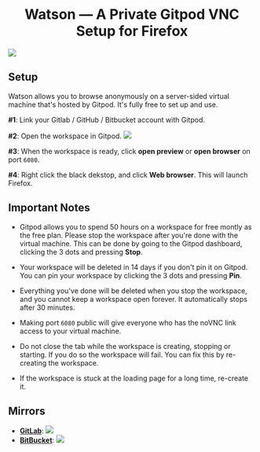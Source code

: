 <div align="center">

# Watson — A Private Gitpod VNC Setup for Firefox

</div>

![](https://i.imgur.com/bR92xAy.png)

## Setup

Watson allows you to browse anonymously on a server-sided virtual machine that's hosted by Gitpod. It's fully free to set up and use.

**#1**: Link your Gitlab / GitHub / Bitbucket account with Gitpod.

**#2**: Open the workspace in Gitpod. [![](https://img.shields.io/badge/Gitpod-Open--in--Gitpod-black?logo=gitpod)](https://github.com/Shigetorum635/Watson) 

**#3**: When the workspace is ready, click **open preview** or **open browser** on port `6080`.

**#4**: Right click the black dekstop, and click **Web browser**. This will launch Firefox.

## Important Notes

- Gitpod allows you to spend 50 hours on a workspace for free montly as the free plan. Please stop the workspace after you're done with the virtual machine. This can be done by going to the Gitpod dashboard, clicking the 3 dots and pressing **Stop**.

- Your workspace will be deleted in 14 days if you don't pin it on Gitpod. You can pin your workspace by clicking the 3 dots and pressing **Pin**.

- Everything you've done will be deleted when you stop the workspace, and you cannot keep a workspace open forever. It automatically stops after 30 minutes.

- Making port `6080` public will give everyone who has the noVNC link access to your virtual machine.

- Do not close the tab while the workspace is creating, stopping or starting. If you do so the workspace will fail. You can fix this by re-creating the workspace.

- If the workspace is stuck at the loading page for a long time, re-create it.

## Mirrors

- **[GitLab](https://gitlab.com/Kqpa/watson)**: [![](https://img.shields.io/badge/Gitpod-Open--in--Gitpod-orange?logo=gitpod)](https://gitpod.io/#https://gitlab.com/Kqpa/watson)
- **[BitBucket](https://bitbucket.org/kqpa/watson/)**: [![](https://img.shields.io/badge/Gitpod-Open--in--Gitpod-blue?logo=gitpod)](https://gitpod.io/#https://bitbucket.org/kqpa/watson/)
